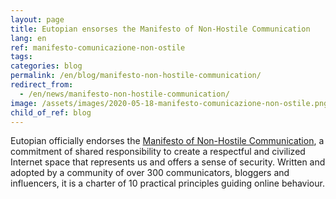 ```yaml
---
layout: page
title: Eutopian ensorses the Manifesto of Non-Hostile Communication
lang: en
ref: manifesto-comunicazione-non-ostile
tags:
categories: blog
permalink: /en/blog/manifesto-non-hostile-communication/
redirect_from:
  - /en/news/manifesto-non-hostile-communication/
image: /assets/images/2020-05-18-manifesto-comunicazione-non-ostile.png
child_of_ref: blog
---
```


Eutopian officially endorses the [Manifesto of Non-Hostile
Communication](https://paroleostili.it/manifesto/?lang=en), a commitment of
shared responsibility to create a respectful and civilized Internet space that
represents us and offers a sense of security. Written and adopted by a
community of over 300 communicators, bloggers and influencers, it is a charter
of 10 practical principles guiding online behaviour.

